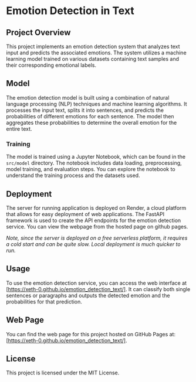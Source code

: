 # Emotion Detection in Text

## Project Overview
This project implements an emotion detection system that analyzes text input and predicts the associated emotions. The system utilizes a machine learning model trained on various datasets containing text samples and their corresponding emotional labels.

## Model
The emotion detection model is built using a combination of natural language processing (NLP) techniques and machine learning algorithms. It processes the input text, splits it into sentences, and predicts the probabilities of different emotions for each sentence. The model then aggregates these probabilities to determine the overall emotion for the entire text.

### Training
The model is trained using a Jupyter Notebook, which can be found in the `src/model` directory. The notebook includes data loading, preprocessing, model training, and evaluation steps. You can explore the notebook to understand the training process and the datasets used.

## Deployment
The server for running application is deployed on Render, a cloud platform that allows for easy deployment of web applications. The FastAPI framework is used to create the API endpoints for the emotion detection service. You can view the webpage from the hosted page on github pages.

*Note, since the server is deployed on a free serverless platform, it requires a cold start and can be quite slow. Local deployment is much quicker to run.*

## Usage
To use the emotion detection service, you can access the web interface at [https://xeth-0.github.io/emotion_detection_text/]. It can classify both single sentences or paragraphs and outputs the detected emotion and the probabilities for that prediction.

## Web Page
You can find the web page for this project hosted on GitHub Pages at: [https://xeth-0.github.io/emotion_detection_text/].

## License
This project is licensed under the MIT License.
